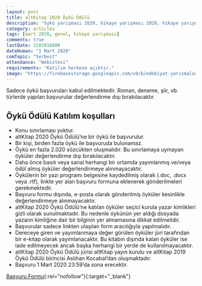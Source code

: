 ```yaml
---
layout: post
title: altKitap 2020 Öykü Ödülü
description: "öykü yarışması 2020, hikaye yarışması 2020, hikaye yarışmaları, öykü yarışmaları"
category: articles
tags: [mart 2020, genel, hikaye yarışması]
comments: true
lastDate: 1583010000
dateHuman: "1 Mart 2020"
comTopic: "Serbest"
attendance: "Websitesi"
requirements: "Katılım herkese açıktır."
image: "https://firebasestorage.googleapis.com/v0/b/edebiyat-yarismalari.appspot.com/o/alt-kitap-oyku-odulu.jpg?alt=media&token=7bfc2e34-6791-458c-aa66-f5e1f8064faa"
---
```


Sadece öykü başvuruları kabul edilmektedir. Roman, deneme, şiir, vb. türlerde yapılan başvurular değerlendirme dışı bırakılacaktır.  

## Öykü Ödülü Katılım koşulları
- Konu sınırlaması yoktur.
- altKitap 2020 Öykü Ödülü’ne bir öykü ile başvurulur.
- Bir kişi, birden fazla öykü ile başvuruda bulunamaz.
- Öykü en fazla 2.020 sözcükten oluşmalıdır. Bu sınırlamaya uymayan öyküler değerlendirme dışı bırakılacaktır.
- Daha önce basılı veya sanal herhangi bir ortamda yayımlanmış ve/veya ödül almış öyküler değerlendirmeye alınmayacaktır.
- Öykülerin bir yazı programı belgesine kaydedilmiş olarak (.doc, .docx veya .rtf), linkte yer alan başvuru formuna eklenerek gönderilmeleri gerekmektedir.
- Başvuru formu dışında, e-posta olarak gönderilmiş öyküler kesinlikle değerlendirmeye alınmayacaktır.
- altKitap 2020 Öykü Ödülü’ne katılan öyküler seçici kurula yazar kimlikleri gizli olarak sunulmaktadır. Bu nedenle öykünün yer aldığı dosyada yazarın kimliğine dair bir bilginin yer almamasına dikkat edilmelidir.
- Başvurular sadece linkten ulaşılan form aracılığıyla yapılmalıdır.
- Dereceye giren ve yayımlanmaya değer görülen öyküler jüri tarafından bir e-kitap olarak yayımlanacaktır. Bu kitabın dışında kalan öyküler ise iade edilmeyecek ancak başka herhangi bir yerde de kullanılmayacaktır.
- altKitap 2020 Öykü Ödülü jürisi altKitap yayın kurulu ve altKitap 2019 Öykü Ödülü birincisi Aslıhan Kocabal’dan oluşmaktadır.
- Başvuru 1 Mart 2020 23:59’da sona erecektir.

[Başvuru Formu](http://www.altkitap.net/altkitap2020oykuodulu/?utm_source=edebiyatyarismalari.com&utm_medium=affiliate&utm_campaign=cpc){:rel="nofollow"}{:target="_blank"}